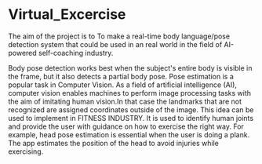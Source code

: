 # Virtual_Excercise
The aim of the project is to To make a real-time body language/pose detection system that could be used in an real world in the field of AI-powered self-coaching industry.

Body pose detection works best when the subject's entire body is visible in the frame, but it also detects a partial body pose. Pose estimation is a popular task in Computer Vision. As a field of artificial intelligence (AI), computer vision enables machines to perform image processing tasks with the aim of imitating human vision.In that case the landmarks that are not recognized are assigned coordinates outside of the image. This idea can be used to implement in FITNESS INDUSTRY. It is used to identify human joints and provide the user with guidance on how to exercise the right way. For example, head pose estimation is essential when the user is doing a plank. The app estimates the position of the head to avoid injuries while exercising.
